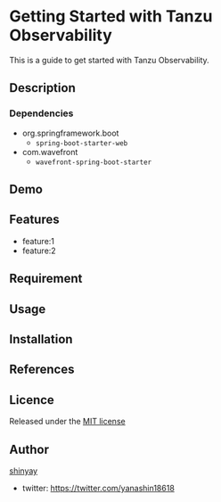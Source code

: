 # Getting Started with Tanzu Observability

This is a guide to get started with Tanzu Observability.

## Description

### Dependencies

- org.springframework.boot
  - `spring-boot-starter-web`
- com.wavefront
  - `wavefront-spring-boot-starter`

## Demo

## Features

- feature:1
- feature:2

## Requirement

## Usage

## Installation

## References

## Licence

Released under the [MIT license](https://gist.githubusercontent.com/shinyay/56e54ee4c0e22db8211e05e70a63247e/raw/34c6fdd50d54aa8e23560c296424aeb61599aa71/LICENSE)

## Author

[shinyay](https://github.com/shinyay)
- twitter: https://twitter.com/yanashin18618
